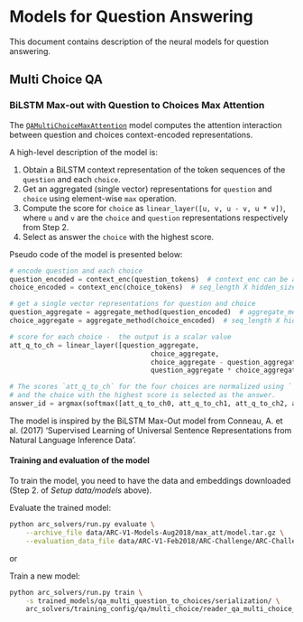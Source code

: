 # Models for Question Answering
This document contains description of the neural models for question answering.

## Multi Choice QA

### BiLSTM Max-out with Question to Choices Max Attention
The [`QAMultiChoiceMaxAttention`](multi_choice/qa_multi_choice_max_att.py)
model computes the attention interaction between question and choices
context-encoded representations.

A high-level description of the model is:
1. Obtain a BiLSTM context representation of the token sequences of the
`question` and each `choice`.
2. Get an aggregated (single vector) representations for `question` and
`choice` using element-wise `max` operation.
3. Compute the score for `choice` as `linear_layer([u, v, u - v, u * v])`,
 where `u` and `v` are the `choice` and `question` representations
 respectively from Step 2.
4. Select as answer the `choice` with the highest score.

Pseudo code of the model is presented below:

```python
# encode question and each choice
question_encoded = context_enc(question_tokens)  # context_enc can be any AllenNLP supported context encoder or None. Bi-directional LSTM is used
choice_encoded = context_enc(choice_tokens)  # seq_length X hidden_size

# get a single vector representations for question and choice
question_aggregate = aggregate_method(question_encoded)  # aggregate_method can be max, min, avg. ``max`` is used.
choice_aggregate = aggregate_method(choice_encoded)  # seq_length X hidden_size

# score for each choice -  the output is a scalar value
att_q_to_ch = linear_layer([question_aggregate,
                                   choice_aggregate,
                                   choice_aggregate - question_aggregate,
                                   question_aggregate * choice_aggregate])  # size 1

# The scores `att_q_to_ch` for the four choices are normalized using ``softmax``
# and the choice with the highest score is selected as the answer.
answer_id = argmax(softmax([att_q_to_ch0, att_q_to_ch1, att_q_to_ch2, att_q_to_ch3]))

```

The model is inspired by the BiLSTM Max-Out model from Conneau, A. et al. (2017)
‘Supervised Learning of
Universal Sentence Representations from Natural Language Inference Data’.

#### Training and evaluation of the model

To train the model, you need to have the data and embeddings downloaded
(Step 2. of *Setup data/models* above).

Evaluate the trained model:
```bash
python arc_solvers/run.py evaluate \
    --archive_file data/ARC-V1-Models-Aug2018/max_att/model.tar.gz \
    --evaluation_data_file data/ARC-V1-Feb2018/ARC-Challenge/ARC-Challenge-Test.jsonl
```

or

Train a new model:
```bash
python arc_solvers/run.py train \
    -s trained_models/qa_multi_question_to_choices/serialization/ \
    arc_solvers/training_config/qa/multi_choice/reader_qa_multi_choice_max_att_ARC_Chellenge_full.json
```
